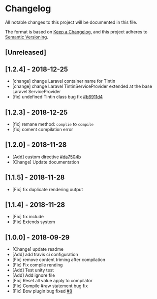 # Changelog

All notable changes to this project will be documented in this file.

The format is based on [Keep a Changelog](https://keepachangelog.com/en/1.0.0/),
and this project adheres to [Semantic Versioning](https://semver.org/spec/v2.0.0.html).

## [Unreleased]

## [1.2.4] - 2018-12-25

- [change] change Laravel container name for Tintin
- [change] change Laravel TintinServiceProvider extended at the base Laravel ServiceProvider
- [fix] undefined Tintin class bug fix [#b6911d4](https://github.com/bowphp/tintin/commit/f2e91bfceb66ed33703f383d41148ec2eb031912)

## [1.2.3] - 2018-12-25

- [fix] remane method: `complie` to `compile`
- [fix] coment compilation error

## [1.2.0] - 2018-11-28

- [Add] custom directive [#da7504b](https://github.com/bowphp/tintin/commit/da7504b911ce704581f0341b61884a7f3759d304)
- [Change] Update documentation

## [1.1.5] - 2018-11-28

- [Fix] fix duplicate rendering output

## [1.1.4] - 2018-11-28

- [Fix] fix include
- [Fix] Extends system

## [1.0.0] - 2018-09-29

- [Change] update readme
- [Add] add travis ci configuration
- [Fix] remove content triming after compilation
- [Fix] Fix compile rending
- [Add] Test unity test
- [Add] Add ignore file
- [Fix] Reset all value apply to compilator
- [Fix] Compile #raw statement bug fix
- [Fix] Bow plugin bug fixed [#8](https://github.com/bowphp/tintin/issues/8)
